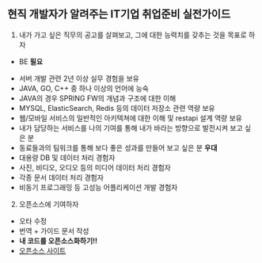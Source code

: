 ## 현직 개발자가 알려주는 IT기업 취업준비 실전가이드
1. 내가 가고 싶은 직무의 공고를 살펴보고, 그에 대한 능력치를 갖추는 것을 목표로 하자
- BE
**필요**
* 서버 개발 관련 2년 이상 실무 경험을 보유
* JAVA, GO, C++ 중 하나 이상의 언어에 능숙
* JAVA의 경우 SPRING FW의 개념과 구조에 대한 이해
* MYSQL, ElasticSearch, Redis 등의 데이터 저장소 관련 역량 보유
* 웹/모바일 서비스의 일반적인 아키텍쳐에 대한 이해 및 restapi 설계 역량 보유
* 내가 담당하는 서비스를 나의 기여를 통해 내가 바라는 방향으로 발전시켜 보고 싶은 분
* 동료들과의 팀워크를 통해 보다 좋은 성과를 만들어 보고 싶은 분
**우대**
* 대용량 DB 및 데이터 처리 경험자
* 사진, 비디오, 오디오 등의 미디어 데이터 처리 경험자
* 각종 문서 데이터 처리 경험자
* 비동기 프로그래밍 등 고성능 어플리케이션 개발 경험자

2. 오픈소스에 기여하자
- 오타 수정
- 번역 + 가이드 문서 작성
- **내 코드를 오픈소스화하기!!**
- [오픈소스 사이트]("https://opensource.google")

